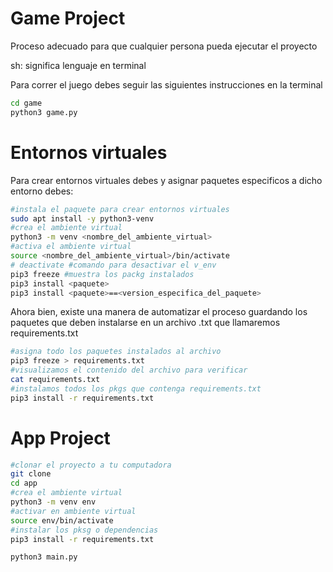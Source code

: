 # Game Project
Proceso adecuado para que cualquier persona pueda ejecutar el proyecto

sh: significa lenguaje en terminal

Para correr el juego debes seguir las siguientes instrucciones en la terminal


```sh
cd game
python3 game.py
```

# Entornos virtuales

Para crear entornos virtuales debes y asignar paquetes especificos a dicho entorno debes:

```sh
#instala el paquete para crear entornos virtuales
sudo apt install -y python3-venv 
#crea el ambiente virtual
python3 -m venv <nombre_del_ambiente_virtual>
#activa el ambiente virtual
source <nombre_del_ambiente_virtual>/bin/activate
# deactivate #comando para desactivar el v_env
pip3 freeze #muestra los packg instalados
pip3 install <paquete>
pip3 install <paquete>==<version_especifica_del_paquete>
```
Ahora bien, existe una manera de automatizar el proceso guardando los paquetes que deben instalarse en un archivo .txt que llamaremos requirements.txt

```sh
#asigna todo los paquetes instalados al archivo 
pip3 freeze > requirements.txt
#visualizamos el contenido del archivo para verificar
cat requirements.txt
#instalamos todos los pkgs que contenga requirements.txt
pip3 install -r requirements.txt
```

# App Project


```sh
#clonar el proyecto a tu computadora
git clone
cd app
#crea el ambiente virtual
python3 -m venv env
#activar en ambiente virtual
source env/bin/activate
#instalar los pksg o dependencias
pip3 install -r requirements.txt

python3 main.py
```